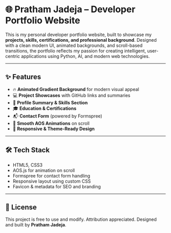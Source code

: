 # 🌐 Pratham Jadeja – Developer Portfolio Website

This is my personal developer portfolio website, built to showcase my **projects, skills, certifications, and professional background**. Designed with a clean modern UI, animated backgrounds, and scroll-based transitions, the portfolio reflects my passion for creating intelligent, user-centric applications using Python, AI, and modern web technologies.

---

## ✨ Features

* 🔥 **Animated Gradient Background** for modern visual appeal
* 💻 **Project Showcases** with GitHub links and summaries
* 🧠 **Profile Summary & Skills Section**
* 🎓 **Education & Certifications**
* 📬 **Contact Form** (powered by Formspree)
* 🎨 **Smooth AOS Animations** on scroll
* 🌙 **Responsive & Theme-Ready Design**

---

## 🛠️ Tech Stack

* HTML5, CSS3
* AOS.js for animation on scroll
* Formspree for contact form handling
* Responsive layout using custom CSS
* Favicon & metadata for SEO and branding

---

## 🧾 License

This project is free to use and modify. Attribution appreciated.
Designed and built by **Pratham Jadeja**.
